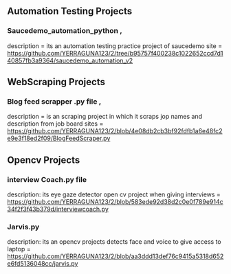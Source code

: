 ## Automation Testing Projects
### Saucedemo_automation_python ,
description = its an automation testing practice project of saucedemo site = https://github.com/YERRAGUNA123/2/tree/b95757f400238c1022652ccd7d140857fb3a9364/saucedemo_automation_v2 

## WebScraping Projects

### Blog feed scrapper .py file ,  
description = is an scraping project in which it scraps jop names and description from job board sites = https://github.com/YERRAGUNA123/2/blob/4e08db2cb3bf92fdfb1a6e48fc2e9e3f18ed2f09/BlogFeedScraper.py

## Opencv Projects
### interview Coach.py file 
description: its eye gaze detector open cv project when giving interviews =
https://github.com/YERRAGUNA123/2/blob/583ede92d38d2c0e0f789e914c34f2f3f43b379d/interviewcoach.py

### Jarvis.py 
description: its an opencv projects detects face and voice to give access to laptop =
https://github.com/YERRAGUNA123/2/blob/aa3ddd13def76c9415a5318d652e6fd5136048cc/jarvis.py




